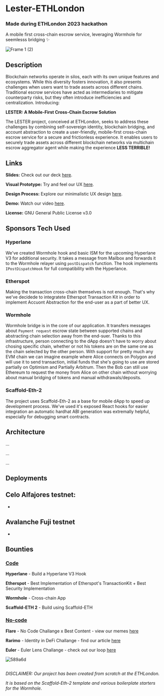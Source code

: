 # Lester-ETHLondon
### Made during ETHLondon 2023 hackathon
A mobile first cross-chain escrow service, leveraging Wormhole for seemlesss bridging ✨

![Frame 1 (2)](https://github.com/JustAnotherDevv/EthLondon-2023/assets/101796507/10798ba4-2921-46d4-b86d-c367daff10d3)

## Description
Blockchain networks operate in silos, each with its own unique features and ecosystems. While this diversity fosters innovation, it also presents challenges when users want to trade assets across different chains. Traditional escrow services have acted as intermediaries to mitigate counterparty risks, but they often introduce inefficiencies and centralization. Introducing:

**LESTER: A Mobile-First Cross-Chain Escrow Solution**

The LESTER project, conceived at ETHLondon, seeks to address these challenges by combining self-sovereign identity, blockchain bridging, and account abstraction to create a user-friendly, mobile-first cross-chain escrow service for a secure and frictionless experience. It enables users to securely trade assets across different blockchain networks via multichain escrow aggregator agent while making the experience **LESS TERRIBLE!**

## Links
**Slides:** Check out our deck [here](https://github.com/JustAnotherDevv/EthLondon-2023/blob/main/SLIDES.md).

**Visual Prototype:** Try and feel our UX [here](https://www.figma.com/proto/yMeenj75p2KI0dEoQ3ClOB/Wireframe?type=design&node-id=23-1259&t=IIE536k717Ey4Lnj-0&scaling=scale-down&page-id=0%3A1&starting-point-node-id=23%3A1259&prev-org-id=external-teams).

**Design Process:** Explore our minimalistic UX design [here](https://www.figma.com/file/yMeenj75p2KI0dEoQ3ClOB/Wireframe?type=design&node-id=23%3A1259&mode=design&t=IIE536k717Ey4Lnj-1).

**Demo:** Watch our video [here]().

**License:** GNU General Public License v3.0

## Sponsors Tech Used

### Hyperlane

We've created Wormhole hook and basic ISM for the upcoming Hyperlane V3 for additional security. It takes a message from Mailbox and forwards it to the Wormhole relayer using `postDispatch` function. The hook implements `IPostDispatchHook` for full compatibility with the Hyperlance.

### Etherspot

Making the transaction cross-chain themselves is not enough. That's why we've decidede to integratete Etherspot Transaction Kit in order to implement Accuont Abstraction for the end-user as a part of better UX.

### Wormhole

Wormhole bridge is in the core of our application. It transfers messages about `Payment request` escrow state between supported chains and abstracting chain selection away from the end-suer. Thanks to this infrastructure, person connecting to the dApp doesn't have to worry about chosing specific chain, whether or not his tokens are on the same one as the chain selected by the other person. With support for pretty much any EVM chain we can imagine example where Alice connects on Polygon and will use it to send transaction, initial funds that she's going to use are stored partially on Optimism and Partially Arbitrum. Then the Bob can still use Ethereum to request the money from Alice on other chain without worrying about manual bridging of tokens and manual withdrawals/deposits.

### Scaffold-Eth-2

The project uses Scaffold-Eth-2 as a base for mobile dApp to speed up development process. We've used it's exposed React hooks for easier integration an automatic hardhat ABI generation was extremally helpful, especially for debugging smart contracts.

## Architecture
...

...

...

## Deployments

Celo Alfajores testnet:
- 
-

Avalanche Fuji testnet
- 
- 

## Bounties
### <ins>Code</ins>

**Hyperlane** - Build a Hyperlane V3 Hook

**Etherspot** - Best Implementation of Etherspot's TransactionKit + Best Security Implementation

**Wormhole** - Cross-chain App

**Scaffold-ETH 2** - Build using Scaffold-ETH

### <ins>No-code</ins>

**Flare** - No Code Challange x Best Content - view our memes [here](https://github.com/JustAnotherDevv/EthLondon-2023/blob/main/UHMM.md)

**Rarimo** - Identity in DeFi Challange - find our article [here](https://github.com/JustAnotherDevv/EthLondon-2023/blob/main/ARTICLE.md)

**Euler** - Euler Lens Challange - check out our loop [here](https://github.com/JustAnotherDevv/EthLondon-2023/blob/main/GIF.md)

![589a6d](https://github.com/JustAnotherDevv/EthLondon-2023/assets/101796507/03a0c4e7-9bcb-405f-ba59-4d9d732152f8)

##

_DISCLAIMER: Our project has been created from scratch at the ETHLondon._

_It is based on the Scaffold-Eth-2 template and various boilerplate starters for the Wormhole._

